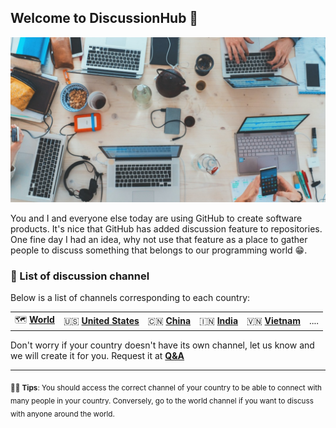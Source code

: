 ## Welcome to **DiscussionHub** 👋

![Welcome to DiscussionHub](https://github.com/DiscussionHub/.github/blob/main/images/discussion.jpg) 

You and I and everyone else today are using GitHub to create software products. It's nice that GitHub has added discussion feature to repositories. One fine day I had an idea, why not use that feature as a place to gather people to discuss something that belongs to our programming world 😁.

### 💬 List of discussion channel

Below is a list of channels corresponding to each country:

|   |   |   |   |   |   |
|---|---|---|---|---|---|
|🗺️ [**World**](https://github.com/DiscussionHub/World/discussions)| 🇺🇸 [**United States**](https://github.com/DiscussionHub/UnitedStates/discussions)| 🇨🇳 [**China**](https://github.com/DiscussionHub/China/discussions)| 🇮🇳 [**India**](https://github.com/DiscussionHub/India/discussions)| 🇻🇳 [**Vietnam**](https://github.com/DiscussionHub/Vietnam/discussions)|....


Don't worry if your country doesn't have its own channel, let us know and we will create it for you. Request it at [**Q&A**](https://github.com/orgs/DiscussionHub/discussions/categories/q-a)

---

<sub>💁‍♂️ **Tips**: You should access the correct channel of your country to be able to connect with many people in your country. Conversely, go to the world channel if you want to discuss with anyone around the world.</sub>